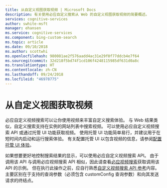 ```yaml
---
title: 从自定义视图获取视频 | Microsoft Docs
description: 有关使用必应自定义搜索从 Web 的自定义视图获取视频的简要概述。
services: cognitive-services
author: swhite-msft
manager: ehansen
ms.service: cognitive-services
ms.component: bing-custom-search
ms.topic: article
ms.date: 09/10/2018
ms.author: scottwhi
ms.openlocfilehash: 980081ae2f576aadd4ac31e29f0f77ddcb4e7f64
ms.sourcegitcommit: 32d218f5bd74f1cd106f4248115985df631d0a8c
ms.translationtype: HT
ms.contentlocale: zh-CN
ms.lasthandoff: 09/24/2018
ms.locfileid: "46978775"
---
```

# <a name="get-videos-from-your-custom-view"></a>从自定义视图获取视频

必应自定义视频搜索可以让你使用视频来丰富自定义搜索体验。 与 Web 结果类似，自定义搜索支持在实例的网站列表中搜索视频。 可以使用必应自定义视频搜索 API 或通过托管 UI 功能获取视频。 使用托管 UI 功能简单易行，并建议用于在短时间内启动和运行搜索体验。 有关配置托管 UI 以包含视频的信息，请参阅[配置托管 UI 体验](hosted-ui.md)。

如果想要更好地控制搜索结果的显示，可以使用必应自定义视频搜索 API。 由于调用该 API 与调用必应视频搜索 API 相似，因此请查看[必应视频搜索](../Bing-Video-Search/search-the-web.md)获取调用该 API 的示例。 但在执行此操作之前，应自行熟悉[自定义视频搜索 API 参考](https://docs.microsoft.com/rest/api/cognitiveservices/bing-custom-videos-api-v7-reference)内容。 主要区别在于支持的查询参数（必须包含 customConfig 查询参数）和向其发送请求的终结点。

<!--
## Next steps

[Call your custom view](search-your-custom-view.md)
-->